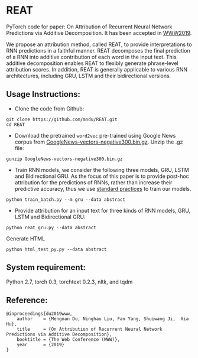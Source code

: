 # REAT
PyTorch code for paper: On Attribution of Recurrent Neural Network Predictions via Additive Decomposition. It has been accepted in [WWW2019](https://www2019.thewebconf.org/).

We propose an attribution method, called REAT, to provide interpretations to RNN predictions in a faithful manner. REAT decomposes the final prediction of a RNN into additive contribution of each word
in the input text. This additive decomposition enables REAT to flexibly generate phrase-level attribution scores. In addition, REAT is generally applicable to various RNN architectures, including
GRU, LSTM and their bidirectional versions.

## Usage Instructions:
* Clone the code from Github:
```
git clone https://github.com/mndu/REAT.git
cd REAT
```

* Download the pretrained `word2vec` pre-trained using Google News corpus from [GoogleNews-vectors-negative300.bin.gz](https://drive.google.com/file/d/0B7XkCwpI5KDYNlNUTTlSS21pQmM/edit?usp=sharing). Unzip the .gz file:
```
gunzip GoogleNews-vectors-negative300.bin.gz
```

* Train RNN models, we consider the following three models, GRU, LSTM and Bidirectional GRU.  As the focus of this paper is to provide post-hoc attribution for the predictions of RNNs, rather than increase their predictive accuracy, thus we use [standard practices](https://github.com/clairett/pytorch-sentiment-classification) to train our models.
```
python train_batch.py --m gru --data abstract
```

* Provide attribution for an input text for three kinds of RNN models, GRU, LSTM and Bidirectional GRU:
```
python reat_gru.py --data abstract
```

Generate HTML
```
python html_test_py.py --data abstract
```

## System requirement:
Python 2.7, torch 0.3, torchtext 0.2.3, nltk, and tqdm

## Reference:
```
@inproceedings{du2019www,
    author    = {Mengnan Du, Ninghao Liu, Fan Yang, Shuiwang Ji,  Xia Hu},
    title     = {On Attribution of Recurrent Neural Network Predictions via Additive Decomposition},
    booktitle = {The Web Conference (WWW)},
    year      = {2019}
}
```
